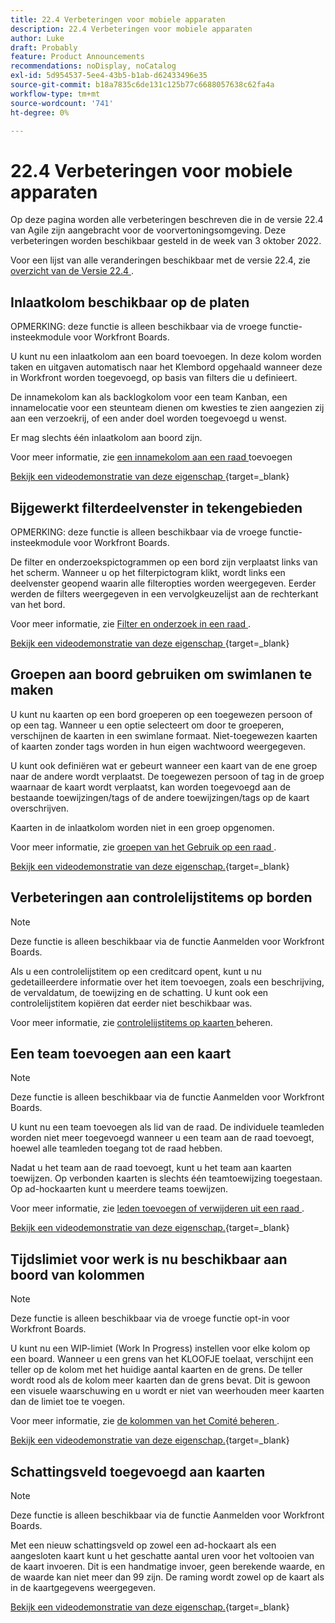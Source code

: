 ```yaml
---
title: 22.4 Verbeteringen voor mobiele apparaten
description: 22.4 Verbeteringen voor mobiele apparaten
author: Luke
draft: Probably
feature: Product Announcements
recommendations: noDisplay, noCatalog
exl-id: 5d954537-5ee4-43b5-b1ab-d62433496e35
source-git-commit: b18a7835c6de131c125b77c6688057638c62fa4a
workflow-type: tm+mt
source-wordcount: '741'
ht-degree: 0%

---
```


# 22.4 Verbeteringen voor mobiele apparaten

Op deze pagina worden alle verbeteringen beschreven die in de versie 22.4 van Agile zijn aangebracht voor de voorvertoningsomgeving. Deze verbeteringen worden beschikbaar gesteld in de week van 3 oktober 2022.

Voor een lijst van alle veranderingen beschikbaar met de versie 22.4, zie [ overzicht van de Versie 22.4 ](/help/quicksilver/product-announcements/product-releases/22.4-release-activity/22-4-release-overview.md).

## Inlaatkolom beschikbaar op de platen

OPMERKING: deze functie is alleen beschikbaar via de vroege functie-insteekmodule voor Workfront Boards.

U kunt nu een inlaatkolom aan een board toevoegen. In deze kolom worden taken en uitgaven automatisch naar het Klembord opgehaald wanneer deze in Workfront worden toegevoegd, op basis van filters die u definieert.

De innamekolom kan als backlogkolom voor een team Kanban, een innamelocatie voor een steunteam dienen om kwesties te zien aangezien zij aan een verzoekrij, of een ander doel worden toegevoegd u wenst.

Er mag slechts één inlaatkolom aan boord zijn.

Voor meer informatie, zie [ een innamekolom aan een raad ](/help/quicksilver/agile/use-boards-agile-planning-tools/add-intake-column-to-board.md) toevoegen

[ Bekijk een videodemonstratie van deze eigenschap ](https://video.tv.adobe.com/v/3412867/){target=_blank}

## Bijgewerkt filterdeelvenster in tekengebieden

OPMERKING: deze functie is alleen beschikbaar via de vroege functie-insteekmodule voor Workfront Boards.

De filter en onderzoekspictogrammen op een bord zijn verplaatst links van het scherm. Wanneer u op het filterpictogram klikt, wordt links een deelvenster geopend waarin alle filteropties worden weergegeven. Eerder werden de filters weergegeven in een vervolgkeuzelijst aan de rechterkant van het bord.

Voor meer informatie, zie [ Filter en onderzoek in een raad ](/help/quicksilver/agile/get-started-with-boards/filter-search-in-board.md).

[ Bekijk een videodemonstratie van deze eigenschap ](https://video.tv.adobe.com/v/3412868/){target=_blank}

## Groepen aan boord gebruiken om swimlanen te maken

U kunt nu kaarten op een bord groeperen op een toegewezen persoon of op een tag. Wanneer u een optie selecteert om door te groeperen, verschijnen de kaarten in een swimlane formaat. Niet-toegewezen kaarten of kaarten zonder tags worden in hun eigen wachtwoord weergegeven.

U kunt ook definiëren wat er gebeurt wanneer een kaart van de ene groep naar de andere wordt verplaatst. De toegewezen persoon of tag in de groep waarnaar de kaart wordt verplaatst, kan worden toegevoegd aan de bestaande toewijzingen/tags of de andere toewijzingen/tags op de kaart overschrijven.

Kaarten in de inlaatkolom worden niet in een groep opgenomen.

Voor meer informatie, zie [ groepen van het Gebruik op een raad ](/help/quicksilver/agile/use-boards-agile-planning-tools/group-cards-on-board.md).

[ Bekijk een videodemonstratie van deze eigenschap.](https://video.tv.adobe.com/v/3412869/){target=_blank}

## Verbeteringen aan controlelijstitems op borden

>[!NOTE]
>
>Deze functie is alleen beschikbaar via de functie Aanmelden voor Workfront Boards.

Als u een controlelijstitem op een creditcard opent, kunt u nu gedetailleerdere informatie over het item toevoegen, zoals een beschrijving, de vervaldatum, de toewijzing en de schatting. U kunt ook een controlelijstitem kopiëren dat eerder niet beschikbaar was.

Voor meer informatie, zie [ controlelijstitems op kaarten ](/help/quicksilver/agile/get-started-with-boards/manage-checklist-items.md) beheren.

## Een team toevoegen aan een kaart

>[!NOTE]
>
>Deze functie is alleen beschikbaar via de functie Aanmelden voor Workfront Boards.

U kunt nu een team toevoegen als lid van de raad. De individuele teamleden worden niet meer toegevoegd wanneer u een team aan de raad toevoegt, hoewel alle teamleden toegang tot de raad hebben.

Nadat u het team aan de raad toevoegt, kunt u het team aan kaarten toewijzen. Op verbonden kaarten is slechts één teamtoewijzing toegestaan. Op ad-hockaarten kunt u meerdere teams toewijzen.

Voor meer informatie, zie [ leden toevoegen of verwijderen uit een raad ](/help/quicksilver/agile/get-started-with-boards/add-members-to-board.md).

[ Bekijk een videodemonstratie van deze eigenschap.](https://video.tv.adobe.com/v/3412870/){target=_blank}

## Tijdslimiet voor werk is nu beschikbaar aan boord van kolommen

>[!NOTE]
>
>Deze functie is alleen beschikbaar via de vroege functie opt-in voor Workfront Boards.

U kunt nu een WIP-limiet (Work In Progress) instellen voor elke kolom op een board. Wanneer u een grens van het KLOOFJE toelaat, verschijnt een teller op de kolom met het huidige aantal kaarten en de grens. De teller wordt rood als de kolom meer kaarten dan de grens bevat. Dit is gewoon een visuele waarschuwing en u wordt er niet van weerhouden meer kaarten dan de limiet toe te voegen.

Voor meer informatie, zie [ de kolommen van het Comité beheren ](/help/quicksilver/agile/get-started-with-boards/manage-board-columns.md).

[ Bekijk een videodemonstratie van deze eigenschap.](https://video.tv.adobe.com/v/3412871/){target=_blank}

## Schattingsveld toegevoegd aan kaarten

>[!NOTE]
>
>Deze functie is alleen beschikbaar via de functie Aanmelden voor Workfront Boards.

Met een nieuw schattingsveld op zowel een ad-hockaart als een aangesloten kaart kunt u het geschatte aantal uren voor het voltooien van de kaart invoeren. Dit is een handmatige invoer, geen berekende waarde, en de waarde kan niet meer dan 99 zijn. De raming wordt zowel op de kaart als in de kaartgegevens weergegeven.

[ Bekijk een videodemonstratie van deze eigenschap.](https://video.tv.adobe.com/v/3412872/){target=_blank}
